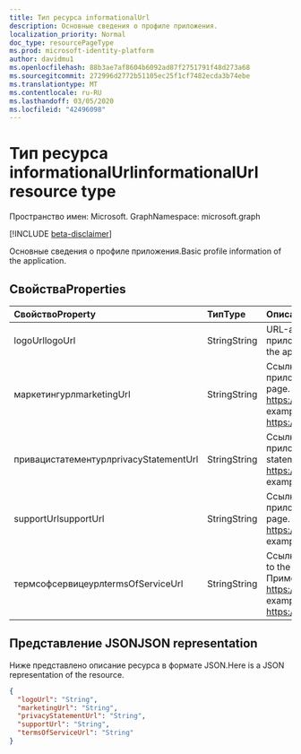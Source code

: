 ```yaml
---
title: Тип ресурса informationalUrl
description: Основные сведения о профиле приложения.
localization_priority: Normal
doc_type: resourcePageType
ms.prod: microsoft-identity-platform
author: davidmu1
ms.openlocfilehash: 88b3ae7af8604b6092ad87f2751791f48d273a68
ms.sourcegitcommit: 272996d2772b51105ec25f1cf7482ecda3b74ebe
ms.translationtype: MT
ms.contentlocale: ru-RU
ms.lasthandoff: 03/05/2020
ms.locfileid: "42496098"
---
```

# <a name="informationalurl-resource-type"></a><span data-ttu-id="3b8f5-103">Тип ресурса informationalUrl</span><span class="sxs-lookup"><span data-stu-id="3b8f5-103">informationalUrl resource type</span></span>

<span data-ttu-id="3b8f5-104">Пространство имен: Microsoft. Graph</span><span class="sxs-lookup"><span data-stu-id="3b8f5-104">Namespace: microsoft.graph</span></span>

[!INCLUDE [beta-disclaimer](../../includes/beta-disclaimer.md)]

<span data-ttu-id="3b8f5-105">Основные сведения о профиле приложения.</span><span class="sxs-lookup"><span data-stu-id="3b8f5-105">Basic profile information of the application.</span></span>

## <a name="properties"></a><span data-ttu-id="3b8f5-106">Свойства</span><span class="sxs-lookup"><span data-stu-id="3b8f5-106">Properties</span></span>

| <span data-ttu-id="3b8f5-107">Свойство</span><span class="sxs-lookup"><span data-stu-id="3b8f5-107">Property</span></span> | <span data-ttu-id="3b8f5-108">Тип</span><span class="sxs-lookup"><span data-stu-id="3b8f5-108">Type</span></span> | <span data-ttu-id="3b8f5-109">Описание</span><span class="sxs-lookup"><span data-stu-id="3b8f5-109">Description</span></span> |
|:---------------|:--------|:----------|
|<span data-ttu-id="3b8f5-110">logoUrl</span><span class="sxs-lookup"><span data-stu-id="3b8f5-110">logoUrl</span></span>|<span data-ttu-id="3b8f5-111">String</span><span class="sxs-lookup"><span data-stu-id="3b8f5-111">String</span></span>|<span data-ttu-id="3b8f5-112">URL-адрес сети CDN для логотипа приложения и только для чтения.</span><span class="sxs-lookup"><span data-stu-id="3b8f5-112">CDN URL to the application's logo, Read-only.</span></span>|
|<span data-ttu-id="3b8f5-113">маркетингурл</span><span class="sxs-lookup"><span data-stu-id="3b8f5-113">marketingUrl</span></span>|<span data-ttu-id="3b8f5-114">String</span><span class="sxs-lookup"><span data-stu-id="3b8f5-114">String</span></span>| <span data-ttu-id="3b8f5-115">Ссылка на маркетинговую страницу приложения.</span><span class="sxs-lookup"><span data-stu-id="3b8f5-115">Link to the application's marketing page.</span></span> <span data-ttu-id="3b8f5-116">Пример: https://www.contoso.com/app/marketing</span><span class="sxs-lookup"><span data-stu-id="3b8f5-116">For example, https://www.contoso.com/app/marketing</span></span> |
|<span data-ttu-id="3b8f5-117">привацистатементурл</span><span class="sxs-lookup"><span data-stu-id="3b8f5-117">privacyStatementUrl</span></span>|<span data-ttu-id="3b8f5-118">String</span><span class="sxs-lookup"><span data-stu-id="3b8f5-118">String</span></span>| <span data-ttu-id="3b8f5-119">Ссылка на заявление о конфиденциальности приложения.</span><span class="sxs-lookup"><span data-stu-id="3b8f5-119">Link to the application's privacy statement.</span></span> <span data-ttu-id="3b8f5-120">Пример: https://www.contoso.com/app/privacy</span><span class="sxs-lookup"><span data-stu-id="3b8f5-120">For example, https://www.contoso.com/app/privacy</span></span> |
|<span data-ttu-id="3b8f5-121">supportUrl</span><span class="sxs-lookup"><span data-stu-id="3b8f5-121">supportUrl</span></span>|<span data-ttu-id="3b8f5-122">String</span><span class="sxs-lookup"><span data-stu-id="3b8f5-122">String</span></span>| <span data-ttu-id="3b8f5-123">Ссылка на страницу поддержки приложения.</span><span class="sxs-lookup"><span data-stu-id="3b8f5-123">Link to the application's support page.</span></span> <span data-ttu-id="3b8f5-124">Пример: https://www.contoso.com/app/support</span><span class="sxs-lookup"><span data-stu-id="3b8f5-124">For example, https://www.contoso.com/app/support</span></span> |
|<span data-ttu-id="3b8f5-125">термсофсервицеурл</span><span class="sxs-lookup"><span data-stu-id="3b8f5-125">termsOfServiceUrl</span></span>|<span data-ttu-id="3b8f5-126">String</span><span class="sxs-lookup"><span data-stu-id="3b8f5-126">String</span></span>| <span data-ttu-id="3b8f5-127">Ссылка на условия заявления приложения.</span><span class="sxs-lookup"><span data-stu-id="3b8f5-127">Link to the application's terms of service statement.</span></span> <span data-ttu-id="3b8f5-128">Пример: https://www.contoso.com/app/termsofservice</span><span class="sxs-lookup"><span data-stu-id="3b8f5-128">For example, https://www.contoso.com/app/termsofservice</span></span> |

## <a name="json-representation"></a><span data-ttu-id="3b8f5-129">Представление JSON</span><span class="sxs-lookup"><span data-stu-id="3b8f5-129">JSON representation</span></span>
<span data-ttu-id="3b8f5-130">Ниже представлено описание ресурса в формате JSON.</span><span class="sxs-lookup"><span data-stu-id="3b8f5-130">Here is a JSON representation of the resource.</span></span>

<!-- {
  "blockType": "resource",
  "optionalProperties": [

  ],
  "@odata.type": "microsoft.graph.informationalUrl"
}-->

```json
{
  "logoUrl": "String",
  "marketingUrl": "String",
  "privacyStatementUrl": "String",
  "supportUrl": "String",
  "termsOfServiceUrl": "String"
}

```


<!-- uuid: 8fcb5dbc-d5aa-4681-8e31-b001d5168d79
2015-10-25 14:57:30 UTC -->
<!--
{
  "type": "#page.annotation",
  "description": "informationalUrl resource",
  "keywords": "",
  "section": "documentation",
  "tocPath": "",
  "suppressions": []
}
-->

